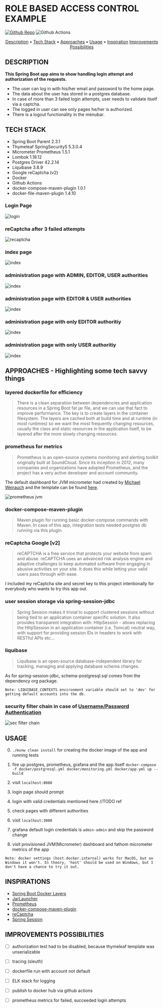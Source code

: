 # ROLE BASED ACCESS CONTROL EXAMPLE


[![Github Repo](https://img.shields.io/badge/GitHub-Repo-green.svg?longCache=true&style=flat)](https://github.com/lombocska/role-based-access-control-example)
![Github Actions](https://github.com/lombocska/role-based-access-control-example/workflows/Java%20CI%20with%20Maven/badge.svg)

<p align="center">
  <a href="#description">Description</a> •
  <a href="#tech-stack">Tech Stack</a> •
  <a href="#approaches-highlighting-some-tech-savvy-things">Approaches</a> •
  <a href="#usage">Usage</a> •
  <a href="#inspirations">Inspiration</a>
  <a href="#improvements-possibilities">Improvements Possibilities</a>
</p>

## DESCRIPTION

**This Spring Boot app aims to show handling login attempt and authorization of the requests.**

- The user can log in with his/her email and password to the home page.
- The data about the user has stored in a postgres database.
- In case of more than 3 failed login attempts, user needs to validate itself via a captcha.
- The logged in user can see only pages he/her is authorized.
- There is a logout functionality in the menubar.


## TECH STACK

- Spring Boot Parent 2.3.1
- Thymeleaf SpringSecurity5  5.3.0.4
- Micrometer Prometheus  1.5.1
- Lombok 1.18.12
- Postgres Driver 42.2.14
- Liquibase 3.8.9
- Google reCaptcha (v2)
- Docker
- Github Actions
- docker-compose-maven-plugin 1.0.1
- docker-file-maven-plugin 1.4.10

### Login Page

![login](./doc/login.png)

### reCaptcha after 3 failed attempts

![recaptcha](./doc/recaptcha.png)

### index page

![index](./doc/index.png)

### administration page with ADMIN, EDITOR, USER  authorities

![index](./doc/administration-page-as-admin.png)

### administration page with EDITOR & USER authorities

![index](./doc/administration-page-as-editor-and-user.png)

### administration page with only EDITOR authoritiy

![index](./doc/administration-page-as-editor.png)

### administration page with only USER authoritiy

![index](./doc/administration-page-as-user.png)


## APPROACHES - Highlighting some tech savvy things

### layered dockerfile for efficiency

> There is a clean separation between dependencies and application resources in a Spring Boot fat jar file, 
>and we can use that fact to improve performance. 
>The key is to create layers in the container filesystem. The layers are cached both at build time 
>and at runtime (in most runtimes) so we want the most frequently changing resources, 
>usually the class and static resources in the application itself, to be layered after the more slowly changing resources. 

### prometheus for metrics

> Prometheus is an open-source systems monitoring and alerting toolkit originally built at SoundCloud. 
> Since its inception in 2012, many companies and organizations have adopted Prometheus, and the project has a very active developer and account community.

The default dashboard for JVM micrometer had created by [Michael Weirauch](https://grafana.com/orgs/mweirauch) and the template can be found [here](https://grafana.com/grafana/dashboards/4701).

 
![prometheus jvm](./doc/prometheus-jvm-metrics.png)


### docker-compose-maven-plugin

> Maven plugin for running basic docker-compose commands with Maven.
In case of this app, integration tests needed postgres db running via this plugin.


### reCaptcha Google [v2]

> reCAPTCHA is a free service that protects your website from spam and abuse.
> reCAPTCHA uses an advanced risk analysis engine and adaptive challenges to keep automated software from engaging 
> in abusive activities on your site. It does this while letting your valid users pass through with ease.

I included my reCaptcha site and secret key to this project intentionally for everybody who wants to try this app out.

### user session storage via spring-session-jdbc

> Spring Session makes it trivial to support clustered sessions without being tied to an application container specific solution. 
> It also provides transparent integration with:
> HttpSession - allows replacing the HttpSession in an application container (i.e. Tomcat) 
> neutral way, with support for providing session IDs in headers to work with RESTful APIs
> etc...

### liquibase

> Liquibase is an open-source database-independent library for tracking, managing and applying database schema changes. 

As for spring-session-jdbc, schema-postgresql.sql comes from the dependency org package.


```
Note: LIQUIBASE_CONTEXTS environment variable should set to 'dev' for getting default accounts into the db.
```

### security filter chain in case of [Username/Password Authentication](https://docs.spring.io/spring-security/site/docs/current/reference/pdf/spring-security-reference.pdf)


![sec filter chain](./doc/security-filter-chain.png)


## USAGE 

0. `./mvnw clean install` for creating the docker image of the app and running tests
1. fire up postgres, prometheus, grafana and the app itself `docker-compose -f docker/postgresql.yml docker/monitoring.yml docker/app.yml up --build`
2. visit `localhost:8080`
3. login page should prompt
4. login with valid credentials mentioned here //TODO ref
5. check pages with different authorities

6. visit `localhost:3000`
7. grafana default login credentials is `admin-admin` and skip the password change
8. visit provisioned JVM(Micrometer) dashboard and fathom micrometer metrics of the app


```
Note: docker settings (host.docker.internal) works for MacOS, but on Windows it won't. In theory, 'host' should be used on Windows, but I don't have a chance to try it out.
```

## INSPIRATIONS

- [Spring Boot Docker Layers](https://springframework.guru/why-you-should-be-using-spring-boot-docker-layers/)
- [JarLauncher](https://docs.spring.io/spring-boot/docs/current/api/org/springframework/boot/loader/JarLauncher.html)
- [Prometheus](https://prometheus.io/docs/introduction/overview/)
- [docker-compose-maven-plugin](https://github.com/dkanejs/docker-compose-maven-plugin)
- [reCaptcha](https://www.google.com/recaptcha/intro/v3.html)
- [Spring Session](https://spring.io/projects/spring-session-jdbc)


## IMPROVEMENTS POSSIBILITIES

- [ ] authorization test had to be disabled, because thymeleaf template was unserializable
- [ ] tracing (sleuth)
- [ ] dockerfile run with account not default
- [ ] ELK stack for logging
- [ ] publish to docker hub via github actions
- [ ] prometheus metrics for failed, succeeded login attempts


